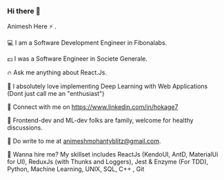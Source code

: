 ### Hi there 👋

Animesh Here :zap: .

:computer: I am a Software Development Engineer in Fibonalabs.

:dollar: I was a Software Engineer in Societe Generale.

:fire: Ask me anything about React.Js.

:apple: I absolutely love implementing Deep Learning with Web Applications (Dont just call me an "enthusiast")

:metal: Connect with me on https://www.linkedin.com/in/hokage7

:muscle: Frontend-dev and ML-dev folks are family, welcome for healthy discussions.

:email: Do write to me at animeshmohantyblitz@gmail.com.

:office: Wanna hire me? My skillset includes ReactJs (KendoUI, AntD, MaterialUi for UI), ReduxJs (with Thunks and Loggers), Jest & Enzyme (For TDD), Python, Machine Learning, UNIX, SQL, C++ , Git 





<!--
**animeshmohanty/animeshmohanty** is a ✨ _special_ ✨ repository because its `README.md` (this file) appears on your GitHub profile.

Here are some ideas to get you started:

- 🔭 I’m currently working on ...
- 🌱 I’m currently learning ...
- 👯 I’m looking to collaborate on ...
- 🤔 I’m looking for help with ...
- 💬 Ask me about ...
- 📫 How to reach me: ...
- 😄 Pronouns: ...
- ⚡ Fun fact: ...
-->
